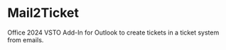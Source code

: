 # Mail2Ticket

Office 2024 VSTO Add-In for Outlook to create tickets in a ticket system from emails.

